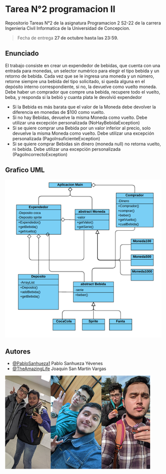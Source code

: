 # Tarea N°2 programacion II

Repositorio Tareas N°2 de la asignatura Programacion 2 S2-22 de la carrera Ingenieria Civil Informatica de la Universidad de Concepcion.

>Fecha de entrega **27 de octubre hasta las 23:59.**

<!-- agregar fotos del UML -->
## Enunciado

El trabajo consiste en crear un expendedor de bebidas, que cuenta con una entrada para monedas, un selector
numérico para elegir el tipo bebida y un retorno de bebida. Cada vez que se le ingresa una moneda y un número,
retorne siempre una bebida del tipo solicitado, si queda alguna en el depósito interno correspondiente, si no, la
devuelve como vuelto moneda.
Debe haber un comprador que compre una bebida, recupere todo el vuelto, beba, y responda si la bebió y cuanta
plata le devolvió expendedor

- Si la Bebida es más barata que el valor de la Moneda debe devolver la diferencia en monedas de $100 como vuelto.
- Si no hay Bebidas, devuelve la misma Moneda como vuelto. Debe utilizar una excepción personalizada (NoHayBebidaException)
- Si se quiere comprar una Bebida por un valor inferior al precio, solo devuelve la misma Moneda como vuelto. Debe utilizar una excepción personalizada (PagoInsuficienteException)
- Si se quiere comprar Bebidas sin dinero (moneda null) no retorna vuelto, ni bebida. Debe utilizar una excepción personalizada (PagoIncorrectoException)

## Grafico UML
![UML](Recursos/Screenshot%202022-10-20%20at%2010-59-36%20Tarea%202%20Progra%20II.vpd.pdf.png)

## Autores

- [@PabloSanhueza1](https://github.com/PabloSanhueza1) Pablo Sanhueza Yévenes
- [@TheAmazingLife](https://github.com/TheAmazingLife) Joaquin San Martín Vargas

![Imagen Duo](Recursos/ImagenDuo.png)